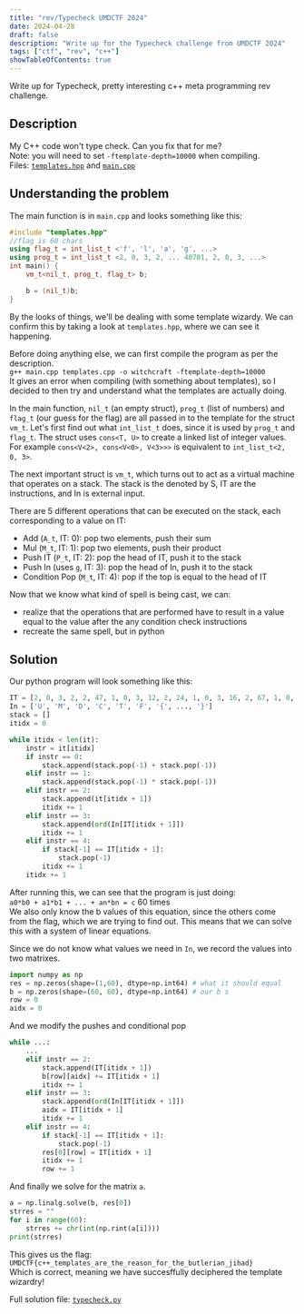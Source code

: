 ```yaml
---
title: "rev/Typecheck UMDCTF 2024"
date: 2024-04-28
draft: false
description: "Write up for the Typecheck challenge from UMDCTF 2024"
tags: ["ctf", "rev", "c++"]
showTableOfContents: true
---
```


Write up for Typecheck, pretty interesting c++ meta programming rev challenge.

## Description
My C++ code won't type check. Can you fix that for me?\
Note: you will need to set `-ftemplate-depth=10000` when compiling.\
Files: [`templates.hpp`](/writeups/typecheck/templates.hpp) and [`main.cpp`](/writeups/typecheck/main.cpp)

## Understanding the problem
The main function is in `main.cpp` and looks something like this:
```c++
#include "templates.hpp"
//flag is 60 chars
using flag_t = int_list_t <'f', 'l', 'a', 'g', ...>
using prog_t = int_list_t <2, 0, 3, 2, ... 40701, 2, 0, 3, ...>
int main() {
    vm_t<nil_t, prog_t, flag_t> b;

    b = (nil_t)b;
}
```
By the looks of things, we'll be dealing with some template wizardy. We can confirm this by taking a look at `templates.hpp`, where we can see it happening.

Before doing anything else, we can first compile the program as per the description.\
`g++ main.cpp templates.cpp -o witchcraft -ftemplate-depth=10000`\
It gives an error when compiling (with something about templates), so I decided to then try and understand what the templates are actually doing.

In the main function, `nil_t` (an empty struct), `prog_t` (list of numbers) and `flag_t` (our guess for the flag) are all passed in to the template for the struct `vm_t`.
Let's first find out what `int_list_t` does, since it is used by `prog_t` and `flag_t`.
The struct uses `cons<T, U>` to create a linked list of integer values. For example `cons<V<2>, cons<V<0>, V<3>>>` is equivalent to `int_list_t<2, 0, 3>`.

The next important struct is `vm_t`, which turns out to act as a virtual machine that operates on a stack. The stack is the denoted by S, IT are the instructions, and In is external input.

There are 5 different operations that can be executed on the stack, each corresponding to a value on IT:
- Add (`A_t`, IT: 0): pop two elements, push their sum
- Mul (`M_t`, IT: 1): pop two elements, push their product
- Push IT (`P_t`, IT: 2): pop the head of IT, push it to the stack
- Push In (uses `g`, IT: 3): pop the head of In, push it to the stack
- Condition Pop (`M_t`, IT: 4): pop if the top is equal to the head of IT

Now that we know what kind of spell is being cast, we can:
 - realize that the operations that are performed have to result in a value equal to the value after the any condition check instructions
 - recreate the same spell, but in python

## Solution
Our python program will look something like this:
```py
IT = [2, 0, 3, 2, 2, 47, 1, 0, 3, 12, 2, 24, 1, 0, 3, 16, 2, 67, 1, 0, 3, 18, 2, 89, 1, 0, 3, 22, 2, 59, 1, 0, 3, 41, 2, 61, 1, 0, 3, 51, 2, 19, 1, 0, 3, 56, 2, 45, 1, 0, 4, 40701,]
In = ['U', 'M', 'D', 'C', 'T', 'F', '{', ..., '}']
stack = []
itidx = 0

while itidx < len(it):
    instr = it[itidx]
    if instr == 0:
        stack.append(stack.pop(-1) + stack.pop(-1))
    elif instr == 1:
        stack.append(stack.pop(-1) * stack.pop(-1))
    elif instr == 2:
        stack.append(it[itidx + 1])
        itidx += 1
    elif instr == 3:
        stack.append(ord(In[IT[itidx + 1]])
        itidx += 1
    elif instr == 4:
        if stack[-1] == IT[itidx + 1]:
            stack.pop(-1)
        itidx += 1
    itidx += 1
```
After running this, we can see that the program is just doing:\
`a0*b0 + a1*b1 + ... + an*bn = c` 60 times\
We also only know the b values of this equation, since the others come from the flag, which we are trying to find out. This means that we can solve this with a system of linear equations.

Since we do not know what values we need in `In`, we record the values into two matrixes.
```py
import numpy as np
res = np.zeros(shape=(1,60), dtype=np.int64) # what it should equal
b = np.zeros(shape=(60, 60), dtype=np.int64) # our b s
row = 0
aidx = 0
```
And we modify the pushes and conditional pop
```py
while ...:
    ...
    elif instr == 2:
        stack.append(IT[itidx + 1])
        b[row][aidx] += IT[itidx + 1]
        itidx += 1
    elif instr == 3:
        stack.append(ord(In[IT[itidx + 1]])
        aidx = IT[itidx + 1]
        itidx += 1
    elif instr == 4:
        if stack[-1] == IT[itidx + 1]:
            stack.pop(-1)
        res[0][row] = IT[itidx + 1]
        itidx += 1
        row += 1
```

And finally we solve for the matrix `a`.
```py
a = np.linalg.solve(b, res[0])
strres = ""
for i in range(60):
    strres += chr(int(np.rint(a[i])))
print(strres)
```

This gives us the flag:\
`UMDCTF{c++_templates_are_the_reason_for_the_butlerian_jihad}`\
Which is correct, meaning we have succesffully deciphered the template wizardry!

Full solution file: [`typecheck.py`](/writeups/typecheck/typecheck.py)





